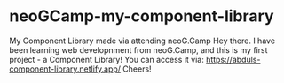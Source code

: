 # neoGCamp-my-component-library
My Component Library made via attending neoG.Camp
Hey there. I have been learning web developnment from neoG.Camp, and this is my first project - a Component Library!
You can access it via: https://abduls-component-library.netlify.app/
Cheers!
